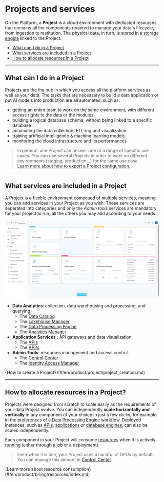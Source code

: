 # Projects and services

On the Platform, a **Project** is a cloud environment with dedicated resources that contains all the components required to manage your data's lifecycle, from ingestion to restitution. The physical data, in turn, is stored in a [storage engine](/en/product/project/storage-engine/index) linked to the Project.

* [What can I do in a Project](#what-can-i-do-in-a-project)
* [What services are included in a Project](#what-services-are-included-in-a-Project)
* [How to allocate resources in a Project](#how-to-allocate-resources-in-a-project)


---
## What can I do in a Project

Projects are the the hub in which you access all the platform services as well as your data. The tasks that are necessary to build a data application or put AI models into production are all automated, such as:
* getting an entire team to work on the same environment, with different access rights to the data or the modules
* building a logical database schema, without being linked to a specific database
* automating the data collection, ETL-ing and visualization
* training artificial intelligence & machine learning models
* monitoring the cloud infrastructure and its performances

> In general, one Project can answer one or a range of specific use cases. You can use several Projects in order to work on different environments (staging, production...) for the same use case.  
[Learn more about how to export a Project configuration.](/en/getting-further/export-import-project-config/index.md)

---
## What services are included in a Project
A Project is a flexble environment composed of multiple services, meaning you can add services in your Project as you wish. These services are separated into categories and only the *Admin tools* services are mandatory for your project to run, all the others you may add according to your needs.

![Project-components](picts/project_home.png)

* **Data Analytics**: collection, data warehousing and processing, and querying.
  * The [Data Catalog](/en/product/data-catalog/index)
  * The [Lakehouse Manager](/en/product/lakehouse-manager/index)
  * The [Data Processing Engine](/en/product/dpe/index)
  * The [Analytics Manager](/en/product/am/index)
* **Application Services** : API gateways and data visualization.
  * The [APIs](/en/product/api-manager/index)
  * The [APPs](/en/product/app-manager/index)
* **Admin Tools**: resources management and access control.
  * The [Control Center](/en/product/cc/index)
  * The [Identity Access Manager](/en/product/iam/index)

{How to create a Project?}(#/en/product/project/project_creation.md)

---
## How to allocate resources in a Project? 

Projects were designed from scratch to scale easily as the requirements of your data Project evolve. You can independently **scale horizontally and vertically** in any component of your choice in just a few clicks, for example in the [preferences](/en/product/dpe/jobs/resources) of a [Data Processing Engine workflow](/en/product/dpe/workflows/index.md). Deployed instances, such as [APIs](en/product/api-manager/index), [applications](/en/product/app-manager/index) or [database engines](/en/product/project/storage-engine/index), can also be scaled independently.

Each component in your Project will consume [resources](/en/product/billing/resources/index) when it is actively running (either through a job or a deployment).

> Even when it is idle, your Project uses a handful of DPUs by default. You can manage this amount in [Control Center](/en/product/cc/index).

{Learn more about resource consumption}(#/en/product/billing/resources/index.md)